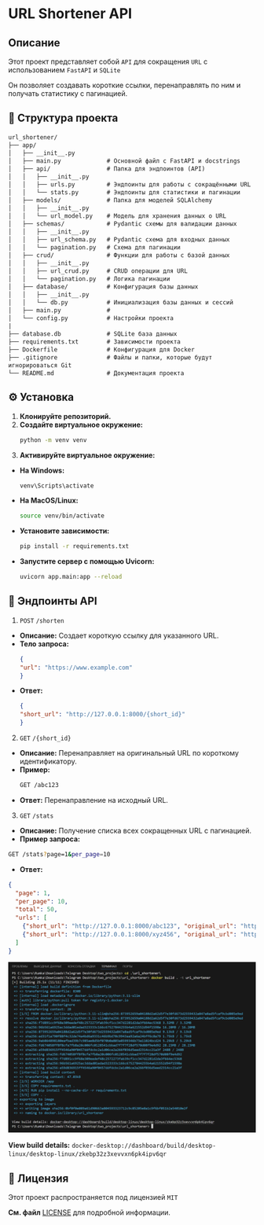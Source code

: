 # URL Shortener API

## Описание

Этот проект представляет собой `API` для сокращения `URL` с использованием `FastAPI` и `SQLite`

Он позволяет создавать короткие ссылки, перенаправлять по ним и получать статистику с пагинацией.

## 📁 Структура проекта

```textline
url_shortener/
├── app/
│   ├── __init__.py
│   ├── main.py             # Основной файл с FastAPI и docstrings
│   ├── api/                # Папка для эндпоинтов (API)
│   │   ├── __init__.py
│   │   ├── urls.py         # Эндпоинты для работы с сокращёнными URL
│   │   └── stats.py        # Эндпоинты для статистики и пагинации
│   ├── models/             # Папка для моделей SQLAlchemy
│   │   ├── __init__.py
│   │   └── url_model.py    # Модель для хранения данных о URL
│   ├── schemas/            # Pydantic схемы для валидации данных
│   │   ├── __init__.py
│   │   ├── url_schema.py   # Pydantic схема для входных данных
│   │   └── pagination.py   # Схема для пагинации
│   ├── crud/               # Функции для работы с базой данных
│   │   ├── __init__.py
│   │   ├── url_crud.py     # CRUD операции для URL
│   │   └── pagination.py   # Логика пагинации
│   ├── database/           # Конфигурация базы данных
│   │   ├── __init__.py
│   │   └── db.py           # Инициализация базы данных и сессий
│   ├── main.py             #
│   └── config.py           # Настройки проекта
|
├── database.db             # SQLite база данных
├── requirements.txt        # Зависимости проекта
├── Dockerfile              # Конфигурация для Docker
├── .gitignore              # Файлы и папки, которые будут игнорироваться Git
└── README.md               # Документация проекта
```

## ⚙️ Установка

1. **Клонируйте репозиторий.**
2. **Создайте виртуальное окружение:**
   ```bash
   python -m venv venv
   ```
3. **Активируйте виртуальное окружение:**

- **На Windows:**
   ```bash
   venv\Scripts\activate
   ```

- **На MacOS/Linux:**
   ```bash
   source venv/bin/activate
   ```

- **Установите зависимости:**
   ```bash
   pip install -r requirements.txt
   ```

- **Запустите сервер с помощью Uvicorn:**
   ```bash
   uvicorn app.main:app --reload
   ```

## 🔧 Эндпоинты API

1. `POST` `/shorten`

- **Описание:** Создает короткую ссылку для указанного URL.
- **Тело запроса:**
   ```json
   {
   "url": "https://www.example.com"
   }
   ```
- **Ответ:**
   ```json
   {
   "short_url": "http://127.0.0.1:8000/{short_id}"
   }
   ```

2. `GET` `/{short_id}`

- **Описание:** Перенаправляет на оригинальный URL по короткому идентификатору.
- **Пример:**
   ```bash
   GET /abc123
   ```
- **Ответ:** Перенаправление на исходный URL.

3. `GET` `/stats`

- **Описание:** Получение списка всех сокращенных URL с пагинацией.
- **Пример запроса:**
```bash
GET /stats?page=1&per_page=10
```
- **Ответ:**
```json
{
  "page": 1,
  "per_page": 10,
  "total": 50,
  "urls": [
    {"short_url": "http://127.0.0.1:8000/abc123", "original_url": "https://www.example.com"},
    {"short_url": "http://127.0.0.1:8000/xyz456", "original_url": "https://www.another-example.com"}
  ]
}
```



![picture_1](pic_1.png)

**View build details:** `docker-desktop://dashboard/build/desktop-linux/desktop-linux/zkebp32z3xevvxn6pk4ipv6qr`

## 📜 Лицензия

Этот проект распространяется под лицензией `MIT`

**См. файл** [LICENSE](LICENSE) для подробной информации.
